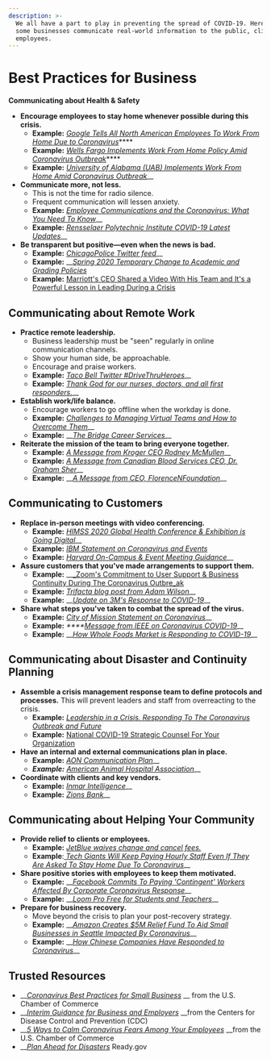 ```yaml
---
description: >-
  We all have a part to play in preventing the spread of COVID-19. Here's how
  some businesses communicate real-world information to the public, clients, and
  employees.
---
```


# Best Practices for Business

**Communicating about Health & Safety** 

* **Encourage employees to stay home whenever possible during this crisis.**
  * **Example:** [_Google Tells All North American Employees To Work From Home Due to Coronavirus_](https://www.forbes.com/sites/rachelsandler/2020/03/10/google-tells-more-than-100000-employees-to-work-from-home-due-to-coronavirus/#336ca69c2c1c)\*\*\*\*
  * **Example:** [_Wells Fargo Implements Work From Home Policy Amid Coronavirus Outbreak_](https://www.reuters.com/article/us-health-coronavirus-wells-fargo/wells-fargo-implements-work-from-home-policy-amid-coronavirus-outbreak-idUSKBN2143AF)\*\*\*\*
  * **Example:** [_University of Alabama \(UAB\) Implements Work From Home Amid Coronavirus Outbreak_](https://www.wkrg.com/health/coronavirus/uab-implements-work-from-home-amid-coronavirus-outbreak/)\_\_
* **Communicate more, not less.** 
  * This is not the time for radio silence. 
  * Frequent communication will lessen anxiety. 
  * **Example:** [_Employee Communications and the Coronavirus: What You Need To Know_](https://www.poppulo.com/blog/employee-communications-and-the-coronavirus-what-you-need-to-know/)\_\_
  * **Example:** [_Rensselaer Polytechnic Institute COVID-19 Latest Updates_](https://covid19.rpi.edu/communications)\_\_
* **Be transparent but positive—even when the news is bad.**
  * **Example:** [_ChicagoPolice Twitter feed_](https://twitter.com/AJGuglielmi/status/1241843627254398982?ref_src=twsrc%5Etfw%7Ctwcamp%5Etweetembed%7Ctwterm%5E1241843627254398982&ref_url=https%3A%2F%2Fwww.cnn.com%2Fworld%2Flive-news%2Fcoronavirus-outbreak-03-22-20%2Findex.html)\_\_
  * **Example:** __[_Spring 2020 Temporary Change to Academic and Grading Policies_](https://covid19.rpi.edu/announcements/spring-2020-temporary-change-academic-and-grading-policies)
  * **Example:** [Marriott's CEO Shared a Video With His Team and It's a Powerful Lesson in Leading During a Crisis](https://www.inc.com/jason-aten/marriotts-ceo-shared-a-video-with-his-team-its-a-powerful-lesson-in-leading-during-a-crisis.html)

## Communicating about Remote Work

* **Practice remote leadership.**
  * Business leadership must be "seen" regularly in online communication channels. 
  * Show your human side, be approachable.
  * Encourage and praise workers.
  * **Example:** [_Taco Bell Twitter \#DriveThruHeroes_](https://twitter.com/tacobell/status/1241229011319169024)\_\_
  * **Example:** [_Thank God for our nurses, doctors, and all first responders._](https://twitter.com/NYGovCuomo/status/1239335925202784257?s=20)\_\_
* **Establish work/life balance.**
  * Encourage workers to go offline when the workday is done.
  * **Example:** [_Challenges to Managing Virtual Teams and How to Overcome Them_](https://www.extension.harvard.edu/professional-development/blog/challenges-managing-virtual-teams-and-how-overcome-them)\_\_
  * **Example:** __[_The Bridge Career Services_](https://twitter.com/bridge_career/status/1241498582244560896?s=20)\_\_
* **Reiterate the mission of the team to bring everyone together.**
  * **Example:** [_A Message from Kroger CEO Rodney McMullen_](https://youtu.be/LO9qqOHypXA)\_\_
  * **Example:** [_A Message from Canadian Blood Services CEO, Dr. Graham Sher_](https://twitter.com/CanadasLifeline/status/1240750756044685313?s=20)\_\_
  * **Example:** __[_A Message from CEO, FlorenceNFoundation_](https://twitter.com/FNightingaleF/status/1241664525725773824?s=20)\_\_

## Communicating to Customers

* **Replace in-person meetings with video conferencing.**
  * **Example:** [_HIMSS 2020 Global Health Conference & Exhibition is Going Digital_](https://www.himssconference.org/updates/himss-update-coronavirus)\_\_
  * **Example:** [_IBM Statement on Coronavirus and Events_](https://www.ibm.com/blogs/think/2020/03/ibm-statement/)
  * **Example:** [_Harvard On-Campus & Event Meeting Guidance_](https://www.harvard.edu/coronavirus/event-information)\_\_
* **Assure customers that you've made arrangements to support them.** 
  * **Example:** __[_Zoom's Commitment to User Support & Business Continuity During The Coronavirus Outbre_ak](https://blog.zoom.us/wordpress/2020/02/26/zoom-commitment-user-support-business-continuity-during-coronavirus-outbreak/)
  * **Example:** [_Trifacta blog post from Adam Wilson_](https://www.trifacta.com/blog/our-commitment-to-you/)\_\_
  * **Example:** __[_Update on 3M's Response to COVID-19_](https://www.linkedin.com/pulse/update-3ms-response-covid-19-mike-roman/)\_\_
* **Share what steps you've taken to combat the spread of the virus.**
  * **Example:** [_City of Mission Statement on Coronavirus_](https://missiontexas.us/blog/city-of-mission-statement-on-coronavirus/)\_\_
  * **Example:** _****_[_Message from IEEE on Coronavirus COVID-19_](https://www.ieee.org/about/news/2020/message-on-covid-19.html)\_\_
  * **Example:** __[_How Whole Foods Market is Responding to COVID-19_](https://media.wholefoodsmarket.com/news/how-whole-foods-market-is-responding-to-covid-19)\_\_

## Communicating about Disaster and Continuity Planning

* **Assemble a crisis management response team to define protocols and processes.** This will prevent leaders and staff from overreacting to the crisis.
  * **Example:** [_Leadership in a Crisis. Responding To The Coronavirus Outbreak and Future_](https://www.mckinsey.com/business-functions/organization/our-insights/leadership-in-a-crisis-responding-to-the-coronavirus-outbreak-and-future-challenges)
  * **Example:** [National COVID-19 Strategic Counsel For Your Organization](https://www.national.ca/en/landing/national-launches-coronavirus-crisis-communications-team/)
* **Have an internal and external communications plan in place.** 
  * **Example:** [_AON Communication Plan_](https://www.aon.com/getmedia/d014d969-0ef1-4a90-8a0b-ecadf39f0a06/Novel-Coronavirus-Communication-Plan-Sheet-Feb2020.aspx)\_\_
  * _**Example:**_ [_American Animal Hospital Association_](https://www.aaha.org/publications/newstat/articles/2020-03/coronavirus-guide-communicating-with-staff-and-clients/)\_\_
* **Coordinate with clients and key vendors.**
  * **Example:** [_Inmar Intelligence_](https://www.inmar.com/blog/thought-leadership/novel-coronavirus-client-communication)\_\_
  * **Example:** [_Zions Bank_](https://www.zionsbank.com/LandingPages/specialtypage/CoronavirusClientCommunication/)\_\_

## Communicating about Helping Your Community	

* **Provide relief to clients or employees.**
  * **Example:** [_JetBlue waives change and cancel fees._](http://blog.jetblue.com/coronavirus/) 
  * **Example**:[ _Tech Giants Will Keep Paying Hourly Staff Even If They Are Asked To Stay Home Due To Coronavirus_](https://www.theverge.com/2020/3/6/21168395/coronavirus-tech-hourly-workers-pay-amazon-google-facebook)\_\_
* **Share positive stories with employees to keep them motivated.**
  * **Example:** __[_Facebook Commits To Paying 'Contingent' Workers Affected By Corporate Coronavirus Response_](https://techcrunch.com/2020/03/06/facebook-commits-to-paying-contingent-workers-affected-by-corporate-coronavirus-response/)\_\_
  * **Example:** __[_Loom Pro Free for Students and Teachers_](https://support.loom.com/hc/en-us/articles/360006579637-Loom-Pro-Free-for-Students-and-Teachers)\_\_
* **Prepare for business recovery.** 
  * Move beyond the crisis to plan your post-recovery strategy.
  * **Example:** __[_Amazon Creates $5M Relief Fund To Aid Small Businesses in Seattle Impacted By Coronavirus_](https://techcrunch.com/2020/03/10/amazon-creates-5m-relief-fund-to-aid-small-businesses-in-seattle-impacted-by-coronavirus-outbreak/)\_\_
  * **Example:** __[_How Chinese Companies Have Responded to Coronavirus_](https://hbr.org/2020/03/how-chinese-companies-have-responded-to-coronavirus)\_\_

## Trusted Resources

* \_\_[_Coronavirus Best Practices for Small Business_](https://www.uschamber.com/co/start/strategy/small-business-coronavirus-best-practices) __ from the U.S. Chamber of Commerce
* \_\_[_Interim Guidance for Business and Employers_](https://www.cdc.gov/coronavirus/2019-ncov/community/guidance-business-response.html) __from the Centers for Disease Control and Prevention \(CDC\)
* \_\_[_5 Ways to Calm Coronavirus Fears Among Your Employees_](https://www.uschamber.com/co/run/human-resources/keeping-employees-calm-during-coronavirus-pandemic) __from the U.S. Chamber of Commerce
* \_\_[_Plan Ahead for Disasters_](https://www.ready.gov) Ready.gov

